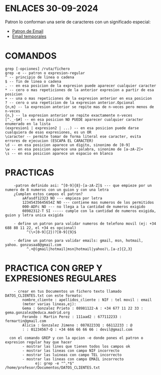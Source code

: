 # ENLACES 30-09-2024
Patron lo conforman una serie de caracteres con un significado especial:  
<ul>
      <li><a href="https://emailregex.com/">Patron de Email</a></li>
      <li><a href="https://10minutemail.com/">Email temporales</a></li>
</ul>

# COMANDOS
    grep [-opciones] /ruta/fichero
    grep -e -- patron o expresion-regular
    ^ -- principio de linea o cadena
    $ -- fin de linea o cadena
    . -- en esa posicion de la expresion puede aparecer cualquier caracter
    * -- cero o mas repeticiones de la anterior expresion a partir de esa posicion
    + -- una o mas repeticiones de la expresion anterior en esa posicion
    ? -- cero o una repeticion de la expresion anterior.Opcional
    {n,m} -- la expresion anterior se repite mas de n-veces pero menos de n-veces
    {n,} -- la expresion anterior se repite exactamente n-veces
    [^._-$#] -- en esa posicion NO PUEDE aparecer cualquier caracter enumerado en la lista
    (expresion1 | expresion2 | ...) -- en esa posicion puede darse cualquiera de esas expresiones, es un OR
    \caracter -- permite tomar de forma literal ese caracter, evita errores de ejecucion (ESCAPA EL CARACTER)
    \d -- en esa posicion aparece un digito, sinonimo de [0-9]
    \w -- en esa posicion aparece una palabra, sinonimo de [a-zA-Z]+
    \s -- en esa posicion aparece un espacio en blanco

# PRACTICAS
        -patron definido asi: ^[0-9]{8}-[a-zA-Z]$ --- que empieze por un numero de 8 numeros con un guion y con una letra
        ¿Cumplen estos campos el patron?
            aAfasdf12323 NO --- empieza por letra
            12345435645654Z NO --- contiene mas numeros de los permitidos
            000-ADFc NO --- no llega a la cantidad de numeros exigido
            08982312-T SI ----- cumple con la cantidad de numeros exigida, guion y letra unica exigida

        - define un patron para validar numeros de telefono movil (ej: +34 688 88 11 22, el +34 es opcional)
              ^(\+[0-9]{2})?[0-9]{9}$

        - define un patron para validar emails: gmail, msn, hotmail, yahoo. gonzasaa8@gmail.com
              ^.+@(gmail|hotmail|msn|hotmail|yahoo)\.[a-z]{2,3}

# PRACTICA CON GREP Y EXPRESIONES REGULARES
        - crear en tus Documentos un fichero texto llamado DATOS_CLIENTES.txt con este formato:
            nombre_cliente : apellidos_cliente : NIF : tel movil : email
            (meter varias lineas,ej):
            Gema : Gonzalez Prieto : 08981122-A : +34 677 11 22 33 : gema.gonzalez@educa.madrid.org
            Ferando : Martin Perez : 111aad2 : 677112233 : fermartin@gmail.com
            Alicia : Gonzalez Jimeno : 08782233Q : 66112233 : @
            : : 01234567-Q : +34 666 66 66 66 : devil@gmail.com

      con el comando GREP y con la opcion -e donde pones el patron o expresion regular hay que hacer
            - mostrar las lines que tienen todos los campos ok
            - mostrar las lineas con campo NIF incorrecto
            - mostrar las luineas con campo TEL incorrecto
            - mostrar las lineas con campo EMAIL incorrecto
                  ej: grep -e "^.*$" /home/profesor/Documentos/DATOS_CLIENTES.txt
